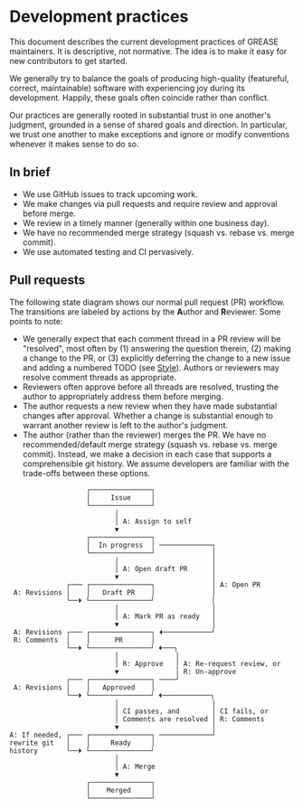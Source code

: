 # Development practices

This document describes the current development practices of GREASE maintainers.
It is descriptive, not normative. The idea is to make it easy for new
contributors to get started.

We generally try to balance the goals of producing high-quality (featureful,
correct, maintainable) software with experiencing joy during its development.
Happily, these goals often coincide rather than conflict.

Our practices are generally rooted in substantial trust in one another's
judgment, grounded in a sense of shared goals and direction. In particular, we
trust one another to make exceptions and ignore or modify conventions whenever
it makes sense to do so.

## In brief

- We use GitHub issues to track upcoming work.
- We make changes via pull requests and require review and approval before merge.
- We review in a timely manner (generally within one business day).
- We have no recommended merge strategy (squash vs. rebase vs. merge commit).
- We use automated testing and CI pervasively.

## Pull requests

The following state diagram shows our normal pull request (PR) workflow. The
transitions are labeled by  actions by the  **A**uthor and **R**eviewer. Some
points to note:

- We generally expect that each comment thread in a PR review will be
  "resolved", most often by (1) answering the question therein, (2) making a
  change to the PR, or (3) explicitly deferring the change to a new issue and
  adding a numbered TODO (see [Style](style.md)). Authors or reviewers may
  resolve comment threads as appropriate.
- Reviewers often approve before all threads are resolved, trusting the author
  to appropriately address them before merging.
- The author requests a new review when they have made substantial changes after
  approval. Whether a change is substantial enough to warrant another review is
  left to the author's judgment.
- The author (rather than the reviewer) merges the PR. We have no
  recommended/default merge strategy (squash vs. rebase vs. merge commit).
  Instead, we make a decision in each case that supports a comprehensible git
  history. We assume developers are familiar with the trade-offs between these
  options.

```
                   ┌───────────────┐
                   │     Issue     │
                   └───────────────┘
                          │
                          │ A: Assign to self
                          ▼
                   ┌───────────────┐
                   │  In progress  │ ─────────────┐
                   └───────────────┘              │
                          │                       │
                          │ A: Open draft PR      │
                          ▼                       │
              ┌─── ┌───────────────┐              │ A: Open PR
 A: Revisions │    │   Draft PR    │              │
              └──⏵ └───────────────┘              │
                          │                       │
                          │ A: Mark PR as ready   │
                          ▼                       │
 A: Revisions ┌─── ┌───────────────┐ ⏴────────────┘
 R: Comments  │    │      PR       │
              └──⏵ └───────────────┘ ⏴───┐
                          │              │
                          │ R: Approve   │ A: Re-request review, or
                          ▼              │ R: Un-approve
              ┌─── ┌───────────────┐ ────┘
 A: Revisions │    │   Approved    │
              └──⏵ └───────────────┘ ⏴────────────┐
                          │                       │
                          │ CI passes, and        │ CI fails, or
                          │ Comments are resolved │ R: Comments
                          ▼                       │
A: If needed, ┌─── ┌───────────────┐ ─────────────┘
rewrite git   │    │     Ready     │
history       └──⏵ └───────────────┘
                          │
                          │ A: Merge
                          ▼
                   ┌───────────────┐
                   │    Merged     │
                   └───────────────┘
```
